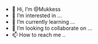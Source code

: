 - 👋 Hi, I’m @Mukkess
- 👀 I’m interested in ...
- 🌱 I’m currently learning ...
- 💞️ I’m looking to collaborate on ...
- 📫 How to reach me ..

<!---
Mukkess/Mukkess is a ✨ special ✨ repository because its `README.md` (this file) appears on your GitHub profile.
You can click the Preview link to take a look at your changes.
--
